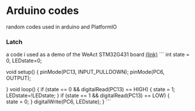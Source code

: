 # Arduino codes
random codes used in arduino and PlatformIO
### Latch
a code i used as a demo of the WeAct STM32G431 board [(link)](https://github.com/WeActStudio/WeActStudio.STM32G431CoreBoard)
´´´
int state = 0, LEDstate=0;

void setup()
{
  pinMode(PC13, INPUT_PULLDOWN);
  pinMode(PC6, OUTPUT);
  
}
void loop()
{
  if (state == 0 && digitalRead(PC13) == HIGH) {
    state = 1;
    LEDstate=!LEDstate;
  }
  if (state == 1 && digitalRead(PC13) == LOW) {   
    state = 0;
  }
   digitalWrite(PC6, LEDstate);
}
´´´
